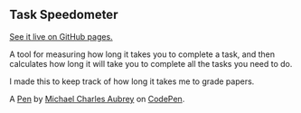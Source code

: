 Task Speedometer
----------------

[See it live on GitHub pages.](https://mca62511.github.io/task-speedometer)

A tool for measuring how long it takes you to complete a task, and then calculates how long it will take you to complete all the tasks you need to do.

I made this to keep track of how long it takes me to grade papers.

A [Pen](http://codepen.io/mca62511/pen/MyVYpd) by [Michael Charles Aubrey](http://codepen.io/mca62511) on [CodePen](http://codepen.io/).
